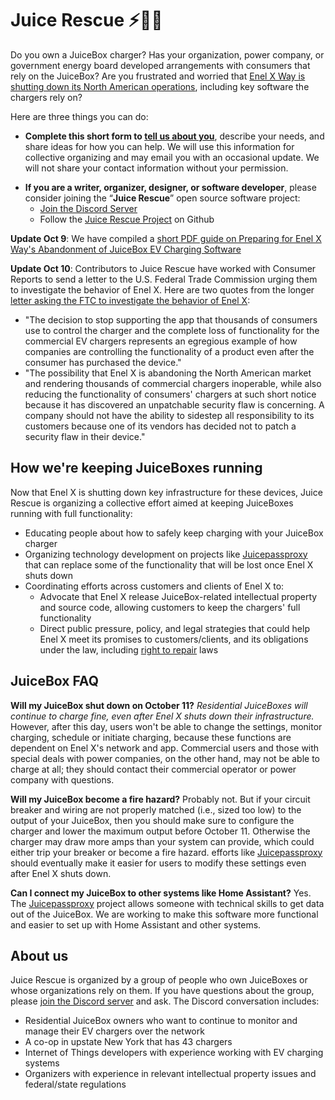 # Juice Rescue ⚡🔌🚗

Do you own a JuiceBox charger? Has your organization, power company, or government energy board developed arrangements with consumers that rely on the JuiceBox? Are you frustrated and worried that [Enel X Way is shutting down its North American operations](https://www.juiceboxnorthamerica.com/), including key software the chargers rely on?

Here are three things you can do:

* **Complete this short form to <a href="https://forms.gle/pz8iPAYeZ7cu3ZTq7" class="button">tell us about you</a>**, describe your needs, and share ideas for how you can help. We will use this information for collective organizing and may email you with an occasional update. We will not share your contact information without your permission.
<!--* **Add your story in the comments below**, if you want journalists and consumer advocacy groups to see your story-->
* **If you are a writer, organizer, designer, or software developer**, please consider joining the “**Juice Rescue**” open source software project:  
  * [Join the Discord Server](https://discord.gg/rBgbGZsA)
  * Follow the [Juice Rescue Project](https://github.com/JuiceRescue) on Github

**Update Oct 9**: We have compiled a [short PDF guide on Preparing for Enel X Way's Abandonment of JuiceBox EV Charging Software](documents/2024-10-09-preparing-for-enel-x-juicebox-software-abandonment.pdf)

**Update Oct 10**: Contributors to Juice Rescue have worked with Consumer Reports to send a letter to the U.S. Federal Trade Commission urging them to investigate the behavior of Enel X. Here are two quotes from the longer [letter asking the FTC to investigate the behavior of Enel X](documents/2024-10-10-Juicebox-letter-to-FTC.pdf): 
* "The decision to stop supporting the app that thousands of consumers use to control the charger and the complete loss of functionality for the commercial EV chargers represents an egregious example of how companies are controlling the functionality of a product even after the consumer has purchased the device."
* "The possibility that Enel X is abandoning the North American market and rendering thousands
of commercial chargers inoperable, while also reducing the functionality of consumers' chargers
at such short notice because it has discovered an unpatchable security flaw is concerning. A
company should not have the ability to sidestep all responsibility to its customers because one
of its vendors has decided not to patch a security flaw in their device."

## How we're keeping JuiceBoxes running

Now that Enel X is shutting down key infrastructure for these devices, Juice Rescue is organizing a collective effort aimed at keeping JuiceBoxes running with full functionality:

* Educating people about how to safely keep charging with your JuiceBox charger
* Organizing technology development on projects like [Juicepassproxy](https://github.com/JuiceRescue/juicepassproxy) that can replace some of the functionality that will be lost once Enel X shuts down
* Coordinating efforts across customers and clients of Enel X to:
  * Advocate that Enel X release JuiceBox-related intellectual property and source code, allowing customers to keep the chargers' full functionality
  * Direct public pressure, policy, and legal strategies that could help Enel X meet its promises to customers/clients, and its obligations under the law, including [right to repair](https://en.wikipedia.org/wiki/Right_to_repair) laws

## JuiceBox FAQ

**Will my JuiceBox shut down on October 11?** *Residential JuiceBoxes will continue to charge fine, even after Enel X shuts down their infrastructure.* However, after this day, users won't be able to change the settings, monitor charging, schedule or initiate charging, because these functions are dependent on Enel X's network and app. Commercial users and those with special deals with power companies, on the other hand, may not be able to charge at all; they should contact their commercial operator or power company with questions.

**Will my JuiceBox become a fire hazard?** Probably not. But if your circuit breaker and wiring are not properly matched (i.e., sized too low) to the output of your JuiceBox, then you should make sure to configure the charger and lower the maximum output before October 11. Otherwise the charger may draw more amps than your system can provide, which could either trip your breaker or become a fire hazard. efforts like [Juicepassproxy](https://github.com/JuiceRescue/juicepassproxy) should eventually make it easier for users to modify these settings even after Enel X shuts down.

**Can I connect my JuiceBox to other systems like Home Assistant?** Yes. The [Juicepassproxy](https://github.com/JuiceRescue/juicepassproxy) project allows someone with technical skills to get data out of the JuiceBox. We are working to make this software more functional and easier to set up with Home Assistant and other systems.

## About us
Juice Rescue is organized by a group of people who own JuiceBoxes or whose organizations rely on them. If you have questions about the group, please [join the Discord server](https://discord.gg/rBgbGZsA) and ask. The Discord conversation includes:

* Residential JuiceBox owners who want to continue to monitor and manage their EV chargers over the network
* A co-op in upstate New York that has 43 chargers
* Internet of Things developers with experience working with EV charging systems
* Organizers with experience in relevant intellectual property issues and federal/state regulations

<!-- - Dr. [J. Nathan Matias](https://natematias.com/), on the tech team at the Ithaca Ecovillage, a community that uses 43 JuiceBox chargers   
- (other organizers add your name and/or username here) -->
